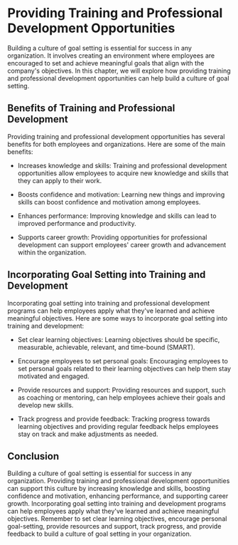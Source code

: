 Providing Training and Professional Development Opportunities
============================================================================================================

Building a culture of goal setting is essential for success in any organization. It involves creating an environment where employees are encouraged to set and achieve meaningful goals that align with the company's objectives. In this chapter, we will explore how providing training and professional development opportunities can help build a culture of goal setting.

Benefits of Training and Professional Development
-------------------------------------------------

Providing training and professional development opportunities has several benefits for both employees and organizations. Here are some of the main benefits:

* Increases knowledge and skills: Training and professional development opportunities allow employees to acquire new knowledge and skills that they can apply to their work.

* Boosts confidence and motivation: Learning new things and improving skills can boost confidence and motivation among employees.

* Enhances performance: Improving knowledge and skills can lead to improved performance and productivity.

* Supports career growth: Providing opportunities for professional development can support employees' career growth and advancement within the organization.

Incorporating Goal Setting into Training and Development
--------------------------------------------------------

Incorporating goal setting into training and professional development programs can help employees apply what they've learned and achieve meaningful objectives. Here are some ways to incorporate goal setting into training and development:

* Set clear learning objectives: Learning objectives should be specific, measurable, achievable, relevant, and time-bound (SMART).

* Encourage employees to set personal goals: Encouraging employees to set personal goals related to their learning objectives can help them stay motivated and engaged.

* Provide resources and support: Providing resources and support, such as coaching or mentoring, can help employees achieve their goals and develop new skills.

* Track progress and provide feedback: Tracking progress towards learning objectives and providing regular feedback helps employees stay on track and make adjustments as needed.

Conclusion
----------

Building a culture of goal setting is essential for success in any organization. Providing training and professional development opportunities can support this culture by increasing knowledge and skills, boosting confidence and motivation, enhancing performance, and supporting career growth. Incorporating goal setting into training and development programs can help employees apply what they've learned and achieve meaningful objectives. Remember to set clear learning objectives, encourage personal goal-setting, provide resources and support, track progress, and provide feedback to build a culture of goal setting in your organization.
